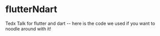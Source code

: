 # flutterNdart
Tedx Talk for flutter and dart -- here is the code we used if you want to noodle around with it!
